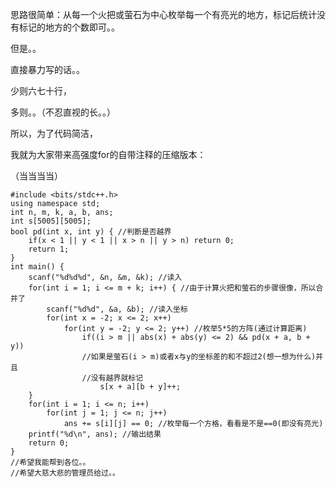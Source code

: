 思路很简单：从每一个火把或萤石为中心枚举每一个有亮光的地方，标记后统计没有标记的地方的个数即可。。

但是。。

直接暴力写的话。。

少则六七十行，

多则。。（不忍直视的长。。）

所以，为了代码简洁，

我就为大家带来高强度for的自带注释的压缩版本：

（当当当当）

    
    
    #include <bits/stdc++.h> 
    using namespace std;
    int n, m, k, a, b, ans;
    int s[5005][5005];
    bool pd(int x, int y) { //判断是否越界 
        if(x < 1 || y < 1 || x > n || y > n) return 0;
        return 1;
    }
    int main() {
        scanf("%d%d%d", &n, &m, &k); //读入 
        for(int i = 1; i <= m + k; i++) { //由于计算火把和萤石的步骤很像，所以合并了 
            scanf("%d%d", &a, &b); //读入坐标 
            for(int x = -2; x <= 2; x++)
                for(int y = -2; y <= 2; y++) //枚举5*5的方阵(通过计算距离) 
                    if((i > m || abs(x) + abs(y) <= 2) && pd(x + a, b + y))
                    //如果是萤石(i > m)或者x与y的坐标差的和不超过2(想一想为什么)并且
                    //没有越界就标记 
                        s[x + a][b + y]++;
        }
        for(int i = 1; i <= n; i++)
            for(int j = 1; j <= n; j++)
                ans += s[i][j] == 0; //枚举每一个方格，看看是不是==0(即没有亮光) 
        printf("%d\n", ans); //输出结果 
        return 0;
    }
    //希望我能帮到各位。。 
    //希望大慈大悲的管理员给过。。
    

